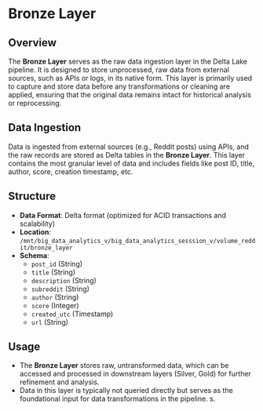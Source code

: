 # Bronze Layer

## Overview
The **Bronze Layer** serves as the raw data ingestion layer in the Delta Lake pipeline. It is designed to store unprocessed, raw data from external sources, such as APIs or logs, in its native form. This layer is primarily used to capture and store data before any transformations or cleaning are applied, ensuring that the original data remains intact for historical analysis or reprocessing.

## Data Ingestion
Data is ingested from external sources (e.g., Reddit posts) using APIs, and the raw records are stored as Delta tables in the **Bronze Layer**. This layer contains the most granular level of data and includes fields like post ID, title, author, score, creation timestamp, etc.

## Structure
- **Data Format**: Delta format (optimized for ACID transactions and scalability)
- **Location**: `/mnt/big_data_analytics_v/big_data_analytics_sesssion_v/volume_reddit/bronze_layer`
- **Schema**: 
  - `post_id` (String)
  - `title` (String)
  - `description` (String)
  - `subreddit` (String)
  - `author` (String)
  - `score` (Integer)
  - `created_utc` (Timestamp)
  - `url` (String)

## Usage
- The **Bronze Layer** stores raw, untransformed data, which can be accessed and processed in downstream layers (Silver, Gold) for further refinement and analysis.
- Data in this layer is typically not queried directly but serves as the foundational input for data transformations in the pipeline.
s.


